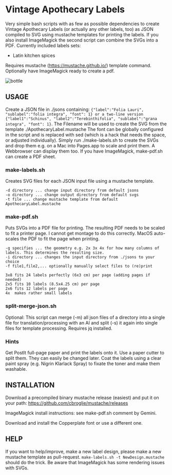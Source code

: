 # Vintage Apothecary Labels
Very simple bash scripts with as few as possible dependencies to create Vintage Apothecary Labels (or actually any other labels, too) as JSON compiled to SVG using mustache templates for printing the labels. If you also install ImageMagick the second script can combine the SVGs into a PDF.
Currently included labels sets:
  * Latin kitchen spices

Requires mustache (https://mustache.github.io/) template command. Optionally have ImageMagick ready to create a pdf.

![bottle](https://github.com/user-attachments/assets/0c9f8601-6c00-4098-9bcd-5c426af4709f)

## USAGE

Create a JSON file in ./jsons containing: ```{"label":"Folia Lauri", "sublabel":"folia integra", "font": 1} or a two-line version {"label1":"Schinus", "label2":"Terebinthifolia", "sublabel":"grana integra", "font": 1}```. 
The Filename will be used to create the SVG from the template ./ApothecaryLabel.mustache
The font can be globally configured in the script and is replaced with sed (which is a hack that needs the space, or adjusted individually).
Simply run ./make-labels.sh to create the SVGs and drop them e.g. on a Mac into Pages.app to scale and print them. A Webbrowser can display them too. If you have ImageMagick, make-pdf.sh can create a PDF sheet.  

### make-labels.sh 

Creates SVG files for each JSON input file using a mustache template.

    -d directory ... change input directory from default jsons
    -o directory ... change output directory from default svgs
    -t file ... change mustache template from default ApothecaryLabel.mustache

### make-pdf.sh

Puts SVGs into a PDF file for printing. The resulting PDF needs to be scaled to fit a printer page. I cannot get montage to do this correctly. MacOS auto-scales the PDF to fit the page when printing.

    -g specifies ... the geometry e.g. 2x 3x 4x for how many columns of labels. This determines the resulting size.
    -i directory ... changes the input directory from ./jsons to your choice
    -f file1,file2,... optionally manually select files to (re)print

    3x8 fits 24 labels perfectly (6x3 cm) per page (adding pages if needed)
    2x5 fits 10 labels (8.5x4.25 cm) per page
    2x6 fits 12 labels per page
    4x  makes rather small labels

### split-merge-json.sh

Optional: This script can merge (-m) all json files of a directory into a single file for translation/processing with an AI and split (-s) it again into single files for template processing. Requires jq installed.

### Hints

Get PostIt full-page paper and print the labels onto it. Use a paper cutter to split them. They can easily be changed later. Coat the labels using a clear paint spray (e.g. Nigrin Klarlack Spray) to fixate the toner and make them washable.

## INSTALLATION

Download a precompiled binary mustache release (easiest) and put it on your path: https://github.com/cbroglie/mustache/releases

ImageMagick install instructions: see make-pdf.sh comment by Gemini.

Download and install the Copperplate font or use a different one.

## HELP

If you want to help/improve, make a new label design, please make a new mustache template as pull-request. ```make-labels.sh -t NewDesign.mustache``` should do the trick. Be aware that ImageMagick has some rendering issues with SVGs.

